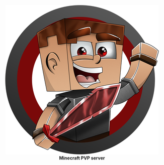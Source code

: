 <center>
    <!-- image markdown -->
    <img src="./profile/logo.png">
    <b>Minecraft PVP server</b>
</center>
